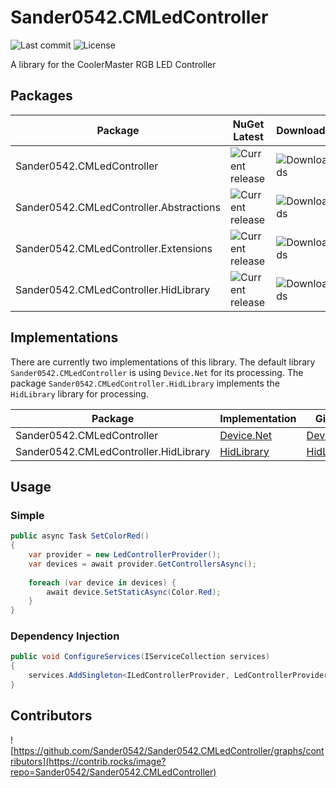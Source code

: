 # Sander0542.CMLedController
![Last commit](https://img.shields.io/github/last-commit/Sander0542/Sander0542.CMLedController?style=for-the-badge)
![License](https://img.shields.io/github/license/Sander0542/Sander0542.CMLedController?style=for-the-badge)

A library for the CoolerMaster RGB LED Controller

## Packages

| Package | NuGet Latest | Downloads |
|---------|--------------|-----------|
| Sander0542.CMLedController | ![Current release](https://img.shields.io/nuget/v/Sander0542.CMLedController) | ![Downloads](https://img.shields.io/nuget/dt/Sander0542.CMLedController) |
| Sander0542.CMLedController.Abstractions | ![Current release](https://img.shields.io/nuget/v/Sander0542.CMLedController.Abstractions) | ![Downloads](https://img.shields.io/nuget/dt/Sander0542.CMLedController.Abstractions) |
| Sander0542.CMLedController.Extensions | ![Current release](https://img.shields.io/nuget/v/Sander0542.CMLedController.Extensions) | ![Downloads](https://img.shields.io/nuget/dt/Sander0542.CMLedController.Extensions) |
| Sander0542.CMLedController.HidLibrary | ![Current release](https://img.shields.io/nuget/v/Sander0542.CMLedController.HidLibrary) | ![Downloads](https://img.shields.io/nuget/dt/Sander0542.CMLedController.HidLibrary) |

## Implementations

There are currently two implementations of this library. The default library `Sander0542.CMLedController` is using `Device.Net` for its processing. The package `Sander0542.CMLedController.HidLibrary` implements the `HidLibrary` library for processing.

| Package | Implementation | GitHub |
|---------|----------------|--------|
| Sander0542.CMLedController | [Device.Net](https://www.nuget.org/packages/Device.Net) | [Device.Net](https://github.com/MelbourneDeveloper/Device.Net) |
| Sander0542.CMLedController.HidLibrary | [HidLibrary](https://www.nuget.org/packages/HidLibrary/) | [HidLibrary](https://github.com/mikeobrien/HidLibrary) |

## Usage

### Simple

```c#
public async Task SetColorRed()
{
    var provider = new LedControllerProvider();
    var devices = await provider.GetControllersAsync();
    
    foreach (var device in devices) {
        await device.SetStaticAsync(Color.Red);
    }
}
```

### Dependency Injection

```c#
public void ConfigureServices(IServiceCollection services)
{
    services.AddSingleton<ILedControllerProvider, LedControllerProvider>();
}
```

## Contributors
![https://github.com/Sander0542/Sander0542.CMLedController/graphs/contributors](https://contrib.rocks/image?repo=Sander0542/Sander0542.CMLedController)
